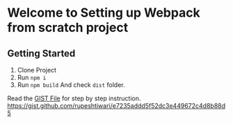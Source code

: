 Welcome to Setting up Webpack from scratch project
==================================================

## Getting Started

1) Clone Project
2) Run `npm i`
3) Run `npm build`
And check `dist` folder. 

Read the [GIST File](https://gist.github.com/rupeshtiwari/e7235addd5f52dc3e449672c4d8b88d5) for step by step instruction.
https://gist.github.com/rupeshtiwari/e7235addd5f52dc3e449672c4d8b88d5
